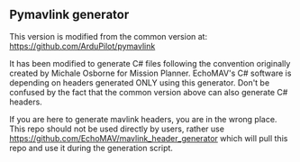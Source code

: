 ## Pymavlink generator

This version is modified from the common version at: https://github.com/ArduPilot/pymavlink

It has been modified to generate C# files following the convention originally created by Michale Osborne for Mission Planner. EchoMAV's C# software is depending on headers generated ONLY using this generator. Don't be confused by the fact that the common version above can also generate C# headers. 

If you are here to generate mavlink headers, you are in the wrong place. This repo should not be used directly by users, rather use https://github.com/EchoMAV/mavlink_header_generator which will pull this repo and use it during the generation script. 
